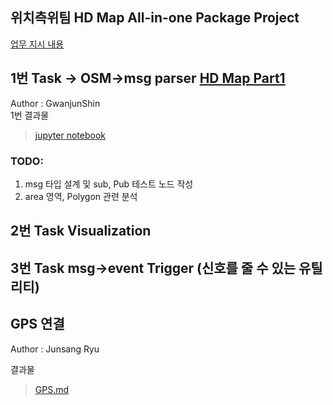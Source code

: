 ## 위치측위팀  HD Map All-in-one Package Project

[업무 지시 내용](https://trello.com/c/R5C3Rg2t)

## 1번 Task -> OSM->msg parser [HD Map Part1](./hdmap_package_part1)
Author : GwanjunShin   
1번  결과물   
> [jupyter notebook](./hdmap_package_part1/hdmap_package_part1.ipynb)

### TODO:
  1. msg 타입 설계 및 sub, Pub 테스트 노드 작성
  2.  area 영역, Polygon 관련 분석

## 2번  Task Visualization

## 3번 Task msg->event Trigger (신호를 줄 수 있는 유틸리티)

## GPS 연결
Author : Junsang Ryu 

결과물   
> [GPS.md](./GPS.md)
